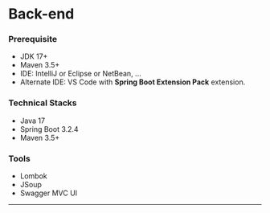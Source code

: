 # Back-end
### Prerequisite
- JDK 17+  
- Maven 3.5+  
- IDE: IntelliJ or Eclipse or NetBean, ...
- Alternate IDE: VS Code with **Spring Boot Extension Pack** extension.

### Technical Stacks
- Java 17
- Spring Boot 3.2.4
- Maven 3.5+

### Tools
- Lombok
- JSoup
- Swagger MVC UI
---